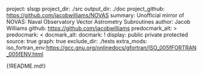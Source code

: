 project: slsqp
project_dir: ./src
output_dir: ./doc
project_github: https://github.com/jacobwilliams/NOVAS
summary: Unofficial mirror of NOVAS: Naval Observatory Vector Astrometry Subroutines
author: Jacob Williams
github: https://github.com/jacobwilliams
predocmark_alt: >
predocmark: <
docmark_alt:
docmark: !
display: public
         private
         protected
source: true
graph: true
exclude_dir: ./tests
extra_mods: iso_fortran_env:https://gcc.gnu.org/onlinedocs/gfortran/ISO_005fFORTRAN_005fENV.html

{!README.md!}